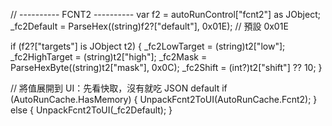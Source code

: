 // ---------- FCNT2 ----------
var f2 = autoRunControl["fcnt2"] as JObject;
_fc2Default = ParseHex((string)f2?["default"], 0x01E);  // 預設 0x01E

if (f2?["targets"] is JObject t2)
{
    _fc2LowTarget  = (string)t2["low"];
    _fc2HighTarget = (string)t2["high"];
    _fc2Mask       = ParseHexByte((string)t2["mask"], 0x0C);
    _fc2Shift      = (int?)t2["shift"] ?? 10;
}

// 將值展開到 UI：先看快取，沒有就吃 JSON default
if (AutoRunCache.HasMemory)
{
    UnpackFcnt2ToUI(AutoRunCache.Fcnt2);
}
else
{
    UnpackFcnt2ToUI(_fc2Default);
}